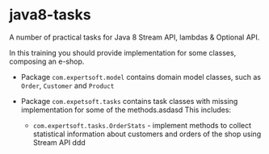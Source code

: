 # java8-tasks
A number of practical tasks for Java 8 Stream API, lambdas &amp; Optional API.

In this training you should provide implementation for some classes, 
composing an e-shop. 

- Package `com.expertsoft.model` contains domain model classes, such as `Order`, `Customer` and `Product`

- Package `com.expetsoft.tasks` contains task classes with missing implementation 
for some of the methods.asdasd This includes:
  - `com.expertsoft.tasks.OrderStats` - implement methods 
  to collect statistical information about customers and orders of the shop using Stream API
ddd
  
